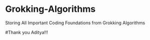 # Grokking-Algorithms

Storing All Important Coding Foundations from Grokking Algorithms

#Thank you Aditya!!!
